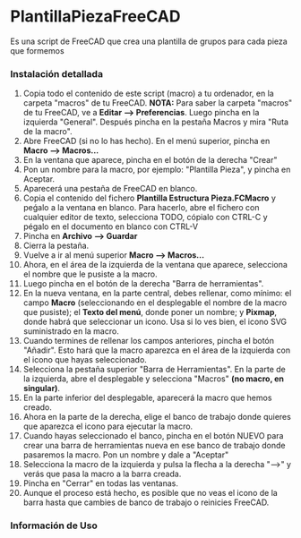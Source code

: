 # PlantillaPiezaFreeCAD
Es una script de FreeCAD que crea una plantilla de grupos para cada pieza que formemos

### Instalación detallada

1. Copia todo el contenido de este script (macro) a tu ordenador, en la carpeta "macros" de tu FreeCAD.
**NOTA:** Para saber la carpeta "macros" de tu FreeCAD, ve a **Editar --> Preferencias**. Luego pincha en la izquierda "General". Después pincha en la pestaña Macros y mira "Ruta de la macro".
2. Abre FreeCAD (si no lo has hecho). En el menú superior, pincha en **Macro --> Macros...**
3. En la ventana que aparece, pincha en el botón de la derecha "Crear"
4. Pon un nombre para la macro, por ejemplo: "Plantilla Pieza", y pincha en Aceptar.
5. Aparecerá una pestaña de FreeCAD en blanco.
6. Copia el contenido del fichero **Plantilla Estructura Pieza.FCMacro** y peǵalo a la ventana en blanco. Para hacerlo, abre el fichero con cualquier editor de texto, selecciona TODO, cópialo con CTRL-C y pégalo en el documento en blanco con CTRL-V
7. Pincha en **Archivo --> Guardar**
8. Cierra la pestaña.
9. Vuelve a ir  al menú superior **Macro --> Macros...**
10. Ahora, en el área de la izquierda de la ventana que aparece, selecciona el nombre que le pusiste a la macro.
11. Luego pincha en el botón de la derecha "Barra de herramientas".
12. En la nueva ventana, en la parte central, debes rellenar, como mínimo: el campo **Macro** (seleccionando en el desplegable el nombre de la macro que pusiste); el **Texto del menú**, donde poner un nombre; y **Pixmap**, donde habrá que seleccionar un icono. Usa si lo ves bien, el icono SVG suministrado en la macro.
13. Cuando termines de rellenar los campos anteriores, pincha el botón "Añadir". Esto hará que la macro aparezca en el área de la izquierda con el icono que hayas seleccionado.
14. Selecciona la pestaña superior "Barra de Herramientas". En la parte de la izquierda, abre el desplegable y selecciona "Macros" **(no macro, en singular)**.
15. En la parte inferior del desplegable, aparecerá la macro que hemos creado.
16. Ahora en la parte de la derecha, elige el banco de trabajo donde quieres que aparezca el icono para ejecutar la macro.
17. Cuando hayas seleccionado el banco, pincha en el botón NUEVO para crear una barra de herramientas nueva en ese banco de trabajo donde pasaremos la macro. Pon un nombre y dale a "Aceptar"
18. Selecciona la macro de la izquierda y pulsa la flecha a la derecha "-->" y verás que pasa la macro a la barra creada.
19. Pincha en "Cerrar" en todas las ventanas.
20. Aunque el proceso está hecho, es posible que no veas el icono de la barra hasta que cambies de banco de trabajo o reinicies FreeCAD.

### Información de Uso


